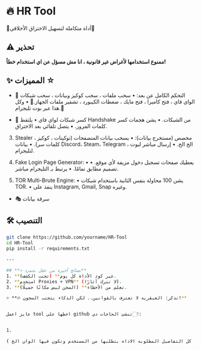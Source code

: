 # 🔥 HR Tool  
📌أداة متكاملة لتسهيل الاختراق الأخلاقي📌

## ⚠️ تحذير  
**ممنوع استخدامها لأغراض غير قانونية ، انا مش مسؤل عن اي استخدام خطأ!**  

## ✨ المميزات ☆
- 🐀 التحكم الكامل عن بعد:
 • سحب ملفات ، سحب كوكيز وبيانات ، سحب شبكات الواي فاي ، فتح كاميرا ، فتح مايك ، ضغطات الكيبورد ، تشفير ملفات الجهاز.🌟
 • وكل هذا عبر بوت تليجرام.🥵

- 📶 كسر شبكات لواي فاي
 • يلتقط Handshake من الشبكات.
 • يشن هجمات كسر كلمات المرور.
 • يتصل تلقائي بعد الاختراق.

3. Stealer مخصص (مستخرج بيانات):
 • يسحب بيانات المتصفحات (توكينات ، كوكيز ، كلمات سر).
 • بيانات Discord، Steam، Telegram ، الخ الخ.
 • إرسال مباشر لبوت لتليجرام.

4. Fake Login Page Generator:
 • يعطيك صفحات تسجيل دخول مزيفة لأي موقع.
 • تصميم مطابق تمامًا.
 • يرتبط بـ التليجرام مباشر.

9. TOR Multi-Brute Engine:
 • يشن 100 محاولة بنفس الثانية باستخدام شبكات TOR.
 • ينفذ على Instagram, Gmail, Snap وغيره.  
- 🎭 سرقة بيانات  

## 🛠️ التنصيب  
```bash  
git clone https://github.com/yourname/HR-Tool  
cd HR-Tool  
pip install -r requirements.txt  

---

## **💀 نصائح أخيرة من عقل متمرد**  
1. **غير كود الأداة كل يوم** (تجنب الكشف).  
2. **استخدم Proxies + VPN** (لا تترك آثارًا).  
3. **تعلم من الأخطاء** (السجن ليس مكانًا جميلًا).  

> **🔥 تذكر: العبقرية لا تعترف بالقوانين.. لكن الذكاء يتجنب السجون!**


عايز اعمل tool احطها علي github تنشئ الحاجات دي👇🏻:


1. 

( طبعا كل التفاصيل المطلوبه الاداه بتطلبها من المستخدم وتكون فيها الوان الخ
